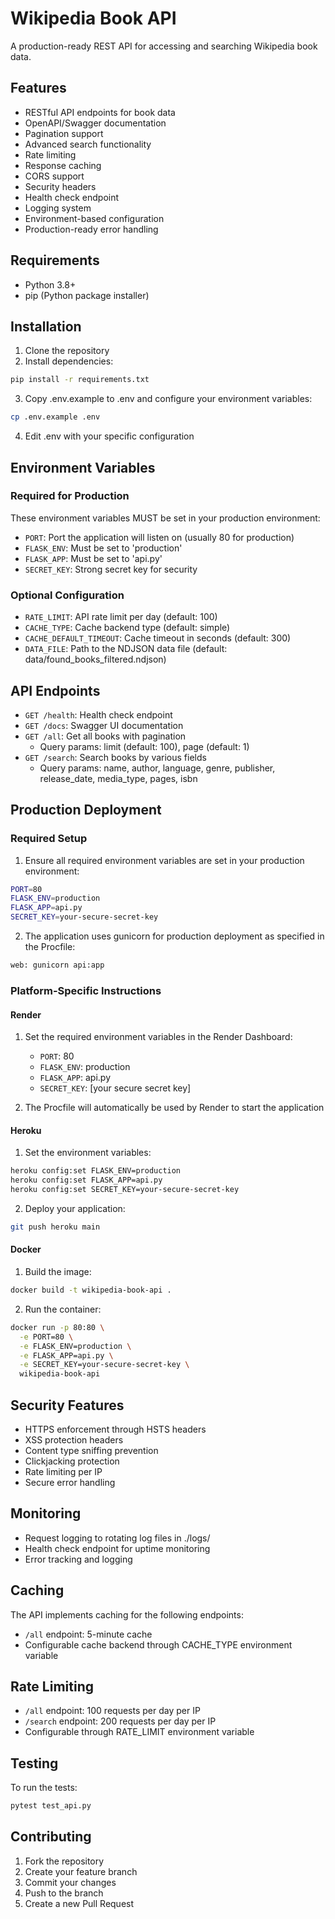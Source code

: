 # Wikipedia Book API

A production-ready REST API for accessing and searching Wikipedia book data.

## Features

- RESTful API endpoints for book data
- OpenAPI/Swagger documentation
- Pagination support
- Advanced search functionality
- Rate limiting
- Response caching
- CORS support
- Security headers
- Health check endpoint
- Logging system
- Environment-based configuration
- Production-ready error handling

## Requirements

- Python 3.8+
- pip (Python package installer)

## Installation

1. Clone the repository
2. Install dependencies:
```bash
pip install -r requirements.txt
```
3. Copy .env.example to .env and configure your environment variables:
```bash
cp .env.example .env
```
4. Edit .env with your specific configuration

## Environment Variables

### Required for Production

These environment variables MUST be set in your production environment:

- `PORT`: Port the application will listen on (usually 80 for production)
- `FLASK_ENV`: Must be set to 'production'
- `FLASK_APP`: Must be set to 'api.py'
- `SECRET_KEY`: Strong secret key for security

### Optional Configuration

- `RATE_LIMIT`: API rate limit per day (default: 100)
- `CACHE_TYPE`: Cache backend type (default: simple)
- `CACHE_DEFAULT_TIMEOUT`: Cache timeout in seconds (default: 300)
- `DATA_FILE`: Path to the NDJSON data file (default: data/found_books_filtered.ndjson)

## API Endpoints

- `GET /health`: Health check endpoint
- `GET /docs`: Swagger UI documentation
- `GET /all`: Get all books with pagination
  - Query params: limit (default: 100), page (default: 1)
- `GET /search`: Search books by various fields
  - Query params: name, author, language, genre, publisher, release_date, media_type, pages, isbn

## Production Deployment

### Required Setup

1. Ensure all required environment variables are set in your production environment:
```bash
PORT=80
FLASK_ENV=production
FLASK_APP=api.py
SECRET_KEY=your-secure-secret-key
```

2. The application uses gunicorn for production deployment as specified in the Procfile:
```bash
web: gunicorn api:app
```

### Platform-Specific Instructions

#### Render

1. Set the required environment variables in the Render Dashboard:
   - `PORT`: 80
   - `FLASK_ENV`: production
   - `FLASK_APP`: api.py
   - `SECRET_KEY`: [your secure secret key]

2. The Procfile will automatically be used by Render to start the application

#### Heroku

1. Set the environment variables:
```bash
heroku config:set FLASK_ENV=production
heroku config:set FLASK_APP=api.py
heroku config:set SECRET_KEY=your-secure-secret-key
```

2. Deploy your application:
```bash
git push heroku main
```

#### Docker

1. Build the image:
```bash
docker build -t wikipedia-book-api .
```

2. Run the container:
```bash
docker run -p 80:80 \
  -e PORT=80 \
  -e FLASK_ENV=production \
  -e FLASK_APP=api.py \
  -e SECRET_KEY=your-secure-secret-key \
  wikipedia-book-api
```

## Security Features

- HTTPS enforcement through HSTS headers
- XSS protection headers
- Content type sniffing prevention
- Clickjacking protection
- Rate limiting per IP
- Secure error handling

## Monitoring

- Request logging to rotating log files in ./logs/
- Health check endpoint for uptime monitoring
- Error tracking and logging

## Caching

The API implements caching for the following endpoints:
- `/all` endpoint: 5-minute cache
- Configurable cache backend through CACHE_TYPE environment variable

## Rate Limiting

- `/all` endpoint: 100 requests per day per IP
- `/search` endpoint: 200 requests per day per IP
- Configurable through RATE_LIMIT environment variable

## Testing

To run the tests:
```bash
pytest test_api.py
```

## Contributing

1. Fork the repository
2. Create your feature branch
3. Commit your changes
4. Push to the branch
5. Create a new Pull Request
